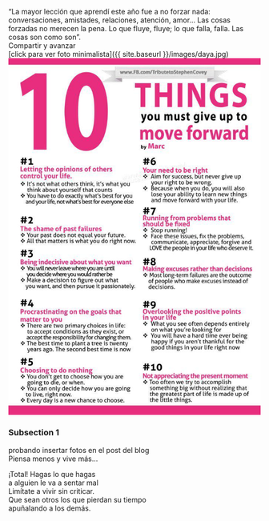 “La mayor lección que aprendí este año fue a no forzar nada: conversaciones, amistades, relaciones, atención, amor… Las cosas forzadas no merecen la pena. Lo que fluye, fluye; lo que falla, falla. Las cosas son como son”.
<br>
Compartir y avanzar
<br>
[click para ver foto minimalista]({{ site.baseurl }}/images/daya.jpg)
<br>
![foto tips vida](/images/life.jpg)
### Subsection 1
probando insertar fotos en el post del blog<br>
Piensa menos y vive más...

¡Total! Hagas lo que hagas<br>
a alguien le va a sentar mal<br>
Limítate a vivir sin criticar.<br>
Que sean otros los que pierdan su tiempo<br>
apuñalando a los demás.

